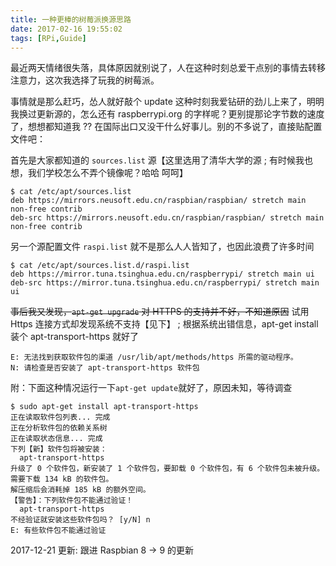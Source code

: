 ```yaml
---
title: 一种更棒的树莓派换源思路
date: 2017-02-16 19:55:02
tags: [RPi,Guide]
---
```

最近两天情绪很失落，具体原因就别说了，人在这种时刻总爱干点别的事情去转移注意力，这次我选择了玩我的树莓派。

事情就是那么赶巧，怂人就好敲个 update 这种时刻我爱钻研的劲儿上来了，明明我换过更新源的，怎么还有 raspberrypi.org 的字样呢？更别提那论字节数的速度了，想想都知道我 ?? 在国际出口又没干什么好事儿。别的不多说了，直接贴配置文件吧：
<!--more-->
首先是大家都知道的 `sources.list` 源【这里选用了清华大学的源 ; 有时候我也想，我们学校怎么不弄个镜像呢？哈哈 呵呵】

```
$ cat /etc/apt/sources.list
deb https://mirrors.neusoft.edu.cn/raspbian/raspbian/ stretch main non-free contrib
deb-src https://mirrors.neusoft.edu.cn/raspbian/raspbian/ stretch main non-free contrib
```
另一个源配置文件 `raspi.list` 就不是那么人人皆知了，也因此浪费了许多时间

```
$ cat /etc/apt/sources.list.d/raspi.list
deb https://mirror.tuna.tsinghua.edu.cn/raspberrypi/ stretch main ui
deb-src https://mirror.tuna.tsinghua.edu.cn/raspberrypi/ stretch main ui
```
~~事后我又发现，`apt-get upgrade` 对 HTTPS 的支持并不好，不知道原因~~
试用 Https 连接方式却发现系统不支持【见下】 ; 根据系统出错信息，apt-get install 装个 apt-transport-https 就好了
```
E: 无法找到获取软件包的渠道 /usr/lib/apt/methods/https 所需的驱动程序。
N: 请检查是否安装了 apt-transport-https 软件包
```
 
附：下面这种情况运行一下`apt-get update`就好了，原因未知，等待调查
 
```
$ sudo apt-get install apt-transport-https
正在读取软件包列表... 完成
正在分析软件包的依赖关系树
正在读取状态信息... 完成
下列【新】软件包将被安装：
  apt-transport-https
升级了 0 个软件包，新安装了 1 个软件包，要卸载 0 个软件包，有 6 个软件包未被升级。
需要下载 134 kB 的软件包。
解压缩后会消耗掉 185 kB 的额外空间。
【警告】：下列软件包不能通过验证！
  apt-transport-https
不经验证就安装这些软件包吗？ [y/N] n
E: 有些软件包不能通过验证
```
2017-12-21 更新:
    跟进 Raspbian 8 -> 9 的更新 
